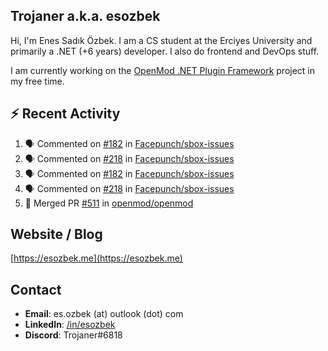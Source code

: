 ##  Trojaner a.k.a. esozbek
Hi, I'm Enes Sadık Özbek. I am a CS student at the Erciyes University and primarily a .NET (+6 years) developer. I also do frontend and DevOps stuff.

I am currently working on the [OpenMod .NET Plugin Framework](https://github.com/openmod/openmod) project in my free time. 

## :zap: Recent Activity

<!--START_SECTION:activity-->
1. 🗣 Commented on [#182](https://github.com/Facepunch/sbox-issues/issues/182) in [Facepunch/sbox-issues](https://github.com/Facepunch/sbox-issues)
2. 🗣 Commented on [#218](https://github.com/Facepunch/sbox-issues/issues/218) in [Facepunch/sbox-issues](https://github.com/Facepunch/sbox-issues)
3. 🗣 Commented on [#182](https://github.com/Facepunch/sbox-issues/issues/182) in [Facepunch/sbox-issues](https://github.com/Facepunch/sbox-issues)
4. 🗣 Commented on [#218](https://github.com/Facepunch/sbox-issues/issues/218) in [Facepunch/sbox-issues](https://github.com/Facepunch/sbox-issues)
5. 🎉 Merged PR [#511](https://github.com/openmod/openmod/pull/511) in [openmod/openmod](https://github.com/openmod/openmod)
<!--END_SECTION:activity-->

## Website / Blog
[https://esozbek.me](https://esozbek.me)

## Contact
- **Email**: es.ozbek (at) outlook (dot) com
- **LinkedIn**: [/in/esozbek](https://linkedin.com/in/esozbek)
- **Discord**: Trojaner#6818
